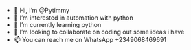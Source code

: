 - 👋 Hi, I’m @Pytimmy
- 👀 I’m interested in automation with python
- 🌱 I’m currently learning python
- 💞️ I’m looking to collaborate on coding out some ideas i have
- 📫 You can reach me on WhatsApp +2349068469691

<!---
Pytimmy/Pytimmy is a ✨ special ✨ repository because its `README.md` (this file) appears on your GitHub profile.
You can click the Preview link to take a look at your changes.
--->
